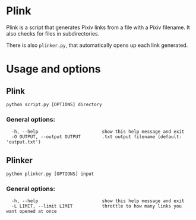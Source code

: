 # Plink
Plink is a script that generates Pixiv links from a file with a Pixiv filename. It also checks for files in subdirectories.

There is also `plinker.py`, that automatically opens up each link generated.

# Usage and options
## Plink
```
python script.py [OPTIONS] directory
```
### General options:
```
  -h, --help                        show this help message and exit
  -O OUTPUT, --output OUTPUT        .txt output filename (default: 'output.txt')
```

## Plinker
```
python plinker.py [OPTIONS] input
```
### General options:
```
  -h, --help                        show this help message and exit
  -L LIMIT, --limit LIMIT           throttle to how many links you want opened at once
```
